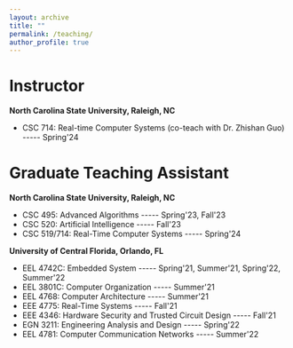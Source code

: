 ```yaml
---
layout: archive
title: ""
permalink: /teaching/
author_profile: true
---
```

Instructor
===
**North Carolina State University, Raleigh, NC**


- CSC 714: Real-time Computer Systems (co-teach with Dr. Zhishan Guo)  ----- Spring'24



Graduate Teaching Assistant
==
**North Carolina State University, Raleigh, NC**

- CSC 495: Advanced Algorithms  ----- Spring'23, Fall'23
- CSC 520: Artificial Intelligence  ----- Fall'23
- CSC 519/714: Real-Time Computer Systems  ----- Spring'24


**University of Central Florida, Orlando, FL**

- EEL 4742C: Embedded System   ----- Spring'21, Summer'21, Spring'22, Summer'22
- EEL 3801C: Computer Organization    ----- Summer'21
- EEL 4768: Computer Architecture   ----- Summer'21
- EEE 4775: Real-Time Systems   ----- Fall'21
- EEE 4346: Hardware Security and Trusted Circuit Design   ----- Fall'21
- EGN 3211: Engineering Analysis and Design  -----  Spring'22
- EEL 4781: Computer Communication Networks   ----- Summer'22

